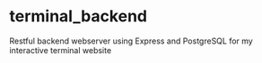 # terminal_backend
Restful backend webserver using Express and PostgreSQL for my interactive terminal website
